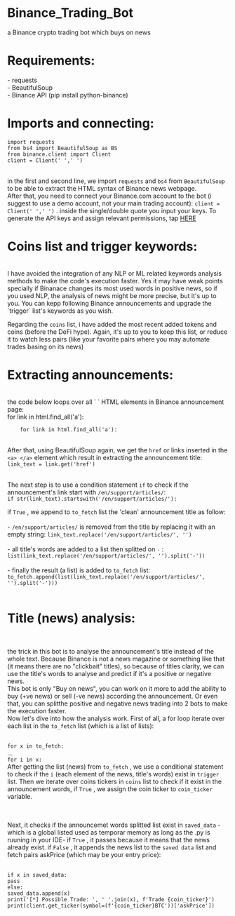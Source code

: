 # Binance_Trading_Bot
a Binance crypto trading bot which buys on news
<p><h1>Requirements:</h1><p>
  - requests <br>
  - BeautifulSoup <br>
  - Binance API  (pip install python-binance)  <br>
  
  
  
<p><h1>Imports and connecting:</h1><p>
  
`import requests` <br>
`from bs4 import BeautifulSoup as BS` <br>
`from binance.client import Client` <br>
`client = Client(' ',' ') ` <br>
<br>

in the first and second line, we import `requests` and `bs4` from `BeautifulSoup` to be able to extract the HTML syntax of Binance news webpage. <br>
After that, you need to connect your Binance.com account to the bot (i suggest to use a demo account, not your main trading account): `client = Client(' ',' ')` . inside the single/double quote you input your keys. To generate the API keys and assign relevant permissions, tap <a href='https://www.binance.com/en/support/articles/360002502072'> HERE</a><br>

<p><h1>Coins list and trigger keywords:</h1></p> <br>
I have avoided the integration of any NLP or ML related keywords analysis methods to make the code's execution faster. Yes it may have weak points specially if Binanace changes its most used words in positive news, so if you used NLP, the analysis of news might be more precise, but it's up to you. You can kepp following Binance announcements and upgrade the  `trigger` list's keywords as you wish. <br>

Regarding the `coins` list, i have added the most recent added tokens and coins (before the DeFi hype). Again, it's up to you to keep this list, or reduce it to watch less pairs (like your favorite pairs where you may automate trades basing on its news) <br>

<p><h1>Extracting announcements:</h1></p><br>
the code below loops over all `<a> </a>`  HTML elements in Binance announcement page: <br>
for link in html.find_all('a'):<br>

        for link in html.find_all('a'):

<br>After that, using BeautifulSoup again, we get the `href` or links inserted in the `<a> </a>` element which result in extracting the announcement title: <br>
      `link_text = link.get('href')`
      
<br>The next step is to use a condition statement `if` to check if the announcement's link start with `/en/support/articles/`: <br>
      `if str(link_text).startswith('/en/support/articles/'):`
      
   if `True` , we append to `to_fetch` list the 'clean' announcement title as follow: <br> <br>
              - `/en/support/articles/` is removed from the title by replacing it with an empty string: `link_text.replace('/en/support/articles/', '')` <br><br>
              - all title's words are added to a list then splitted on `-` : `list(link_text.replace('/en/support/articles/', '').split('-'))` <br><br>
              - finally the result (a list) is added to `to_fetch` list: `to_fetch.append(list(link_text.replace('/en/support/articles/', '').split('-')))` <br><br>
              
              
<p><h1>Title (news) analysis:</h1><p><br>
  
the trick in this bot is to analyse the announcement's title instead of the whole text. Because Binance is not a news magazine or something like that (it means there are no "clickbait" titles), so because of titles clarity, we can use the title's words to analyse and predict if it's a positive or negative news.<br>This bot is only "Buy on news", you can work on it more to add the ability to buy (+ve news) or sell (-ve news) according the announcement. Or even that, you can splitthe positive and negative news trading into 2 bots to make the execution faster.<br>
Now let's dive into how the analysis work. First of all, a for loop iterate over each list in the `to_fetch` list (which is a list of lists): <br><br>
            
  `for x in to_fetch:` 
   <br>     ...
   <br> `for i in x:`
   <br> After getting the list (news) from `to_fetch` , we use a conditional statement to check if the `i` (each element of the news, title's words) exist in `trigger` list. Then we iterate over coins tickers in `coins` list to check if it exist in the announcement words, if `True` , we assign the coin ticker to `coin_ticker` variable. <br><br>
   
   <br>Next, it checks if the announcemet words splitted list exist in `saved_data` -which is a global listed used as temporar memory as long as the .py is ruuning in your IDE- if `True` , it passes because it means that the news already exist. if `False` , it appends the news list to the `saved data` list and fetch pairs askPrice (which may be your entry price):<br><br>
   
   `if x in saved_data:` <br>
                         `pass` <br>
                         `else:` <br>
                            `saved_data.append(x)` <br>
                             `print('[*] Possible Trade: ', ' '.join(x), f'Trade {coin_ticker}')`<br>
                             `print(client.get_ticker(symbol=(f'{coin_ticker}BTC'))['askPrice'])`<br>
